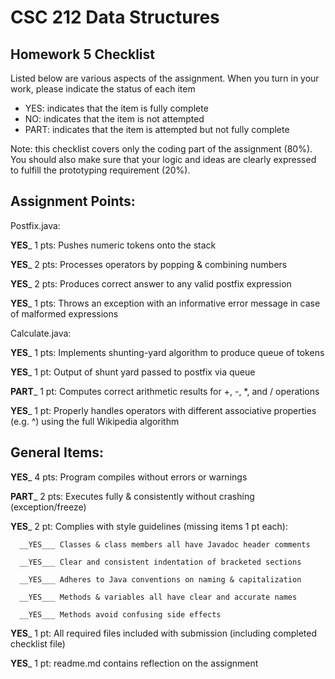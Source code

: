 # CSC 212 Data Structures
## Homework 5 Checklist

Listed below are various aspects of the assignment.  When you turn in
your work, please indicate the status of each item

- YES: indicates that the item is fully complete
- NO: indicates that the item is not attempted
- PART: indicates that the item is attempted but not fully complete

Note: this checklist covers only the coding part of the assignment (80%).
You should also make sure that your logic and ideas are clearly expressed
to fulfill the prototyping requirement (20%).

## Assignment Points:

Postfix.java:

__YES___ 1 pts: Pushes numeric tokens onto the stack

__YES___ 2 pts: Processes operators by popping & combining numbers

__YES___ 2 pts: Produces correct answer to any valid postfix expression

__YES___ 1 pts: Throws an exception with an informative error message in case of malformed expressions


Calculate.java:

__YES___ 1 pts: Implements shunting-yard algorithm to produce queue of tokens

__YES___ 1 pt: Output of shunt yard passed to postfix via queue

__PART___ 1 pt: Computes correct arithmetic results for +, -, *, and / operations

__YES___ 1 pt: Properly handles operators with different associative properties (e.g. ^) using the full Wikipedia algorithm



## General Items:

__YES___ 4 pts: Program compiles without errors or warnings

__PART___ 2 pts: Executes fully & consistently without crashing (exception/freeze)

__YES___ 2 pt: Complies with style guidelines (missing items 1 pt each):

      __YES___ Classes & class members all have Javadoc header comments

      __YES___ Clear and consistent indentation of bracketed sections

      __YES___ Adheres to Java conventions on naming & capitalization

      __YES___ Methods & variables all have clear and accurate names

      __YES___ Methods avoid confusing side effects

__YES___ 1 pt: All required files included with submission (including completed checklist file)

__YES___ 1 pt: readme.md contains reflection on the assignment